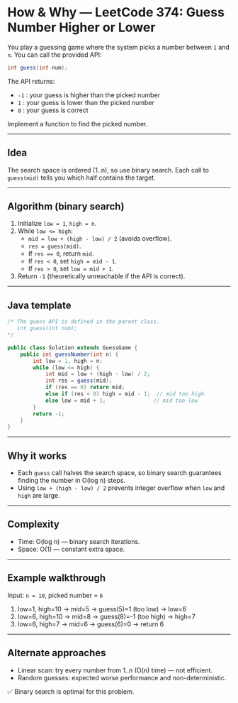 # How & Why — LeetCode 374: Guess Number Higher or Lower

You play a guessing game where the system picks a number between `1` and `n`. You can call the provided API:

```java
int guess(int num);
```

The API returns:
- `-1` : your guess is higher than the picked number
- `1`  : your guess is lower than the picked number
- `0`  : your guess is correct

Implement a function to find the picked number.

---

## Idea

The search space is ordered (1..n), so use binary search. Each call to `guess(mid)` tells you which half contains the target.

---

## Algorithm (binary search)

1. Initialize `low = 1`, `high = n`.
2. While `low <= high`:
   - `mid = low + (high - low) / 2` (avoids overflow).
   - `res = guess(mid)`.
   - If `res == 0`, return `mid`.
   - If `res < 0`, set `high = mid - 1`.
   - If `res > 0`, set `low = mid + 1`.
3. Return `-1` (theoretically unreachable if the API is correct).

---

## Java template

```java
/* The guess API is defined in the parent class.
   int guess(int num);
*/

public class Solution extends GuessGame {
    public int guessNumber(int n) {
        int low = 1, high = n;
        while (low <= high) {
            int mid = low + (high - low) / 2;
            int res = guess(mid);
            if (res == 0) return mid;
            else if (res < 0) high = mid - 1;  // mid too high
            else low = mid + 1;               // mid too low
        }
        return -1;
    }
}
```

---

## Why it works

- Each `guess` call halves the search space, so binary search guarantees finding the number in O(log n) steps.
- Using `low + (high - low) / 2` prevents integer overflow when `low` and `high` are large.

---

## Complexity

- Time: O(log n) — binary search iterations.
- Space: O(1) — constant extra space.

---

## Example walkthrough

Input: `n = 10`, picked number = `6`

1. low=1, high=10 → mid=5 → guess(5)=1 (too low) → low=6
2. low=6, high=10 → mid=8 → guess(8)=-1 (too high) → high=7
3. low=6, high=7 → mid=6 → guess(6)=0 → return 6

---

## Alternate approaches

- Linear scan: try every number from 1..n (O(n) time) — not efficient.
- Random guesses: expected worse performance and non-deterministic.

✅ Binary search is optimal for this problem.
